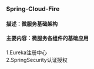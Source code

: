 ### Spring-Cloud-Fire  
#### 描述：微服务基础架构  
#### 主要内容：微服务各组件的基础应用  
1.Eureka注册中心  
2.SpringSecurity认证授权  